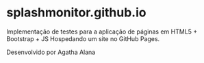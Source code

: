 # splashmonitor.github.io
Implementação de testes para a aplicação de páginas em HTML5 + Bootstrap + JS
Hospedando um site no GitHub Pages.

Desenvolvido por Agatha Alana

